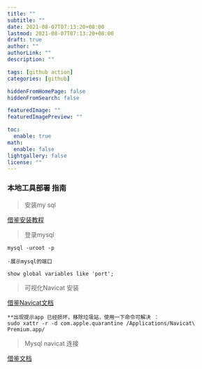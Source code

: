 ```yaml
---
title: ""
subtitle: ""
date: 2021-08-07T07:13:20+08:00
lastmod: 2021-08-07T07:13:20+08:00
draft: true
author: ""
authorLink: ""
description: ""

tags: [github action]
categories: [github]

hiddenFromHomePage: false
hiddenFromSearch: false

featuredImage: ""
featuredImagePreview: ""

toc:
  enable: true
math:
  enable: false
lightgallery: false
license: ""
---
```


###




### 本地工具部署 指南
> 安装my sql

[借鉴安装教程](https://www.jianshu.com/p/199492627ccc/)


> 登录mysql
```
mysql -uroot -p

·展示mysql的端口

show global variables like 'port';

```
>可视化Navicat 安装

[借鉴Navicat文档](https://www.jianshu.com/p/d6340569559e)
```
**出现提示app 已经损坏，移除垃圾站，使用一下命令可解决 ：
sudo xattr -r -d com.apple.quarantine /Applications/Navicat\ Premium.app/
```
> Mysql navicat 连接

[借鉴文档](https://www.cnblogs.com/ljj-Andrew-519/p/9638784.html)
<!--more-->
